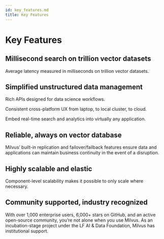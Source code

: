 ```yaml
---
id: key_features.md
title: Key Features
---
```

# Key Features

## Millisecond search on trillion vector datasets

Average latency measured in milliseconds on trillion vector datasets.

## Simplified unstructured data management

Rich APIs designed for data science workflows.

Consistent cross-platform UX from laptop, to local cluster, to cloud.

Embed real-time search and analytics into virtually any application.

## Reliable, always on vector database

Milvus’ built-in replication and failover/failback features ensure data and applications can maintain business continuity in the event of a disruption.

## Highly scalable and elastic

Component-level scalability makes it possible to only scale where necessary.

## Community supported, industry recognized

With over 1,000 enterprise users, 6,000+ stars on GitHub, and an active open-source community, you’re not alone when you use Milvus. As an incubation-stage project under the LF AI & Data Foundation, Milvus has institutional support.